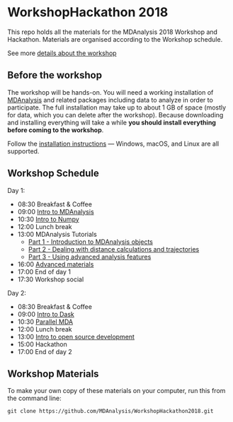 # WorkshopHackathon 2018

This repo holds all the materials for the MDAnalysis 2018 Workshop and Hackathon.
Materials are organised according to the Workshop schedule.

See more [details about the workshop](https://github.com/MDAnalysis/WorkshopHackathon2018/tree/master/00_WorkshopDetails)

## Before the workshop

The workshop will be hands-on. You will need a working installation of
[MDAnalysis](https://www.mdanalysis.org) and related packages
including data to analyze in order to participate. The full
installation may take up to about 1 GB of space (mostly for data,
which you can delete after the workshop). Because downloading and
installing everything will take a while **you should install
everything before coming to the workshop**.

Follow the [installation instructions](INSTALL) — Windows, macOS, and
Linux are all supported.




## Workshop Schedule

Day 1:
 - 08:30 Breakfast & Coffee
 - 09:00 [Intro to MDAnalysis](01_IntroToMDAnalysis)
 - 10:30 [Intro to Numpy](02_IntoToNumpy)
 - 12:00 Lunch break
 - 13:00 MDAnalysis Tutorials
   - [Part 1 - Introduction to MDAnalysis objects](03_Tutorial1)
   - [Part 2 - Dealing with distance calculations and trajectories](04_Tutorial2)
   - [Part 3 - Using advanced analysis features](05_Tutorial3)
 - 16:00 [Advanced materials](06_AdvancedTutorials)
 - 17:00 End of day 1
 - 17:30 Workshop social 
 
Day 2:
 - 08:30 Breakfast & Coffee
 - 09:00 [Intro to Dask](07_DaskTutorial)
 - 10:30 [Parallel MDA](08_PMDATutorial)
 - 12:00 Lunch break
 - 13:00 [Intro to open source development](09_DevelopmentTutorial)
 - 15:00 Hackathon
 - 17:00 End of day 2
 
## Workshop Materials

To make your own copy of these materials on your computer, run this from the command line:
```
git clone https://github.com/MDAnalysis/WorkshopHackathon2018.git
```
